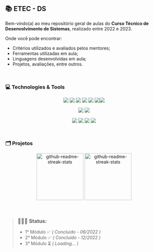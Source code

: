 
## 📚 ETEC - DS

Bem-vindo(a) ao meu repositório geral de aulas do **Curso Técnico de Desenvolvimento de Sistemas**, realizado entre 2022 e 2023. 

Onde você pode encontrar: 
- Critérios utilizados e avaliados pelos mentores;
- Ferramentas utilizadas em aula;
- Linguagens desenvolvidas em aula;
- Projetos, avaliações, entre outros.
</br>

###  💻 Technologies & Tools

<div align="center">

[<img src="https://img.shields.io/badge/HTML5-E34F26?style=for-the-badge&logo=html5&logoColor=e34f26&color=0d1117" align="center"/>](https://github.com/Major2571/ETEC-DS-Aulas/tree/main/1°%20Módulo/PWI)  [<img src="https://img.shields.io/badge/CSS3-1572B6?style=for-the-badge&logo=css3&logoColor=1572b6&color=0d1117" align="center"/>](https://github.com/Major2571/ETEC-DS-Aulas/tree/main/1°%20Módulo/PWI) [<img src="https://img.shields.io/badge/JavaScript-F7DF1E?style=for-the-badge&logo=javascript&logoColor=f7df1e&color=0d1117" align="center"/>](https://github.com/Major2571/ETEC-DS-Aulas/tree/main/1°%20Módulo/PWI) [<img src="https://img.shields.io/badge/git-%23F05033.svg?style=for-the-badge&logo=git&logoColor=F05033&color=0d1117" align="center" />](https://github.com/Major2571/ETEC-DS-Aulas/tree/main/1°%20Módulo/PWI) [<img src="https://img.shields.io/badge/PHP-777BB4?style=for-the-badge&logo=php&logoColor=777BB4&color=0d1117" align="center" />](https://github.com/Major2571/ETEC-DS-Aulas/tree/main/2°%20Módulo/PWII) [<img src="https://img.shields.io/badge/java-%23ED8B00.svg?style=for-the-badge&logo=java&logoColor=white&color=0d1117" align="center"/>](https://github.com/Major2571/ETEC-DS-Aulas/tree/main/2°%20Módulo/DSI)[<img src="https://img.shields.io/badge/React-0D1117?style=for-the-badge&logo=react&logoColor=61DAFB" align="center"/>](https://github.com/Major2571/ETEC-DS-Aulas/tree/main/3%C2%B0%20M%C3%B3dulo/PAMII)

[<img src="https://img.shields.io/badge/react_native-0D1117.svg?style=for-the-badge&logo=react&logoColor=%2361DAFB" align="center"/>](https://github.com/Major2571/ETEC-DS-Aulas/tree/main/3%C2%B0%20M%C3%B3dulo/PAMII) [<img src="https://img.shields.io/badge/laravel-0D1117.svg?style=for-the-badge&logo=laravel&logoColor=23FF2D20&labelColor=0D1117" align="center"/>](https://github.com/Major2571/ETEC-DS-Aulas/tree/main/3%C2%B0%20M%C3%B3dulo/PWIII)

[<img src="https://img.shields.io/badge/mysql-%2300f.svg?style=for-the-badge&logo=mysql&logoColor=0078D7&color=0d1117" align="center" />]() [<img src="https://img.shields.io/badge/Android%20Studio-3DDC84.svg?style=for-the-badge&logo=android-studio&logoColor=3DDC84&color=0d1117" align="center" />](https://github.com/Major2571/ETEC-DS-Aulas/tree/main/2M%C3%B3dulo/PAM) [<img src="https://img.shields.io/badge/NetBeansIDE-1B6AC6.svg?style=for-the-badge&logo=apache-netbeans-ide&logoColor=1B6AC6&color=0d1117" align="center" />](https://github.com/Major2571/ETEC-DS-Aulas/tree/main/2M%C3%B3dulo/DSI) <img src="https://img.shields.io/badge/Visual%20Studio%20Code-0078d7.svg?style=for-the-badge&logo=visual-studio-code&logoColor=1B6AC6&color=0d1117" align="center" />

</div>

</br>

###  🗂 Projetos 
	 
<div align="center">

<a href="https://github.com/Major2571/Multiverso_Vulgo_Metaverso"><img height="150" src="https://denvercoder1-github-readme-stats.vercel.app/api/pin/?username=Major2571&repo=Multiverso_Vulgo_Metaverso&show_icons=true&count_private=true&hide_border=true&title_color=0bb1a1&icon_color=008f81&text_color=c9d1d9&bg_color=0d1117" alt="github-readme-streak-stats"></a>
<a href="https://github.com/Major2571/GlossarioTechPHP"><img height="150" src="https://denvercoder1-github-readme-stats.vercel.app/api/pin/?username=Major2571&repo=GlossarioTechPHP&show_icons=true&count_private=true&hide_border=true&title_color=0bb1a1&icon_color=008f81&text_color=c9d1d9&bg_color=0d1117" alt="github-readme-streak-stats"></a>

</div>


<br/>

> ### **👩🏻‍💻 Status**: 
> - 1° Módulo ✅ *( Concluído - 06/2022 )*
> - 2° Módulo ✅ *( Concluído - 12/2022 )*
> - 3° Módulo ⏳ *( Loading... )* 

<br/>
